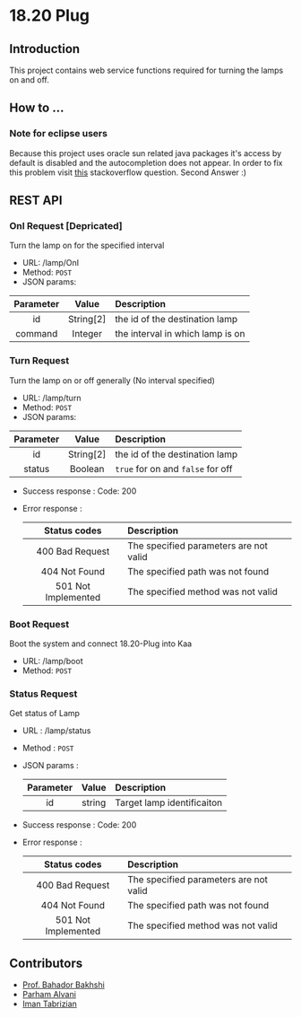 # 18.20 Plug
## Introduction
This project contains web service functions required for turning the lamps on and off.

## How to ...
### Note for eclipse users
Because this project uses oracle sun related java packages it's access by default
is disabled and the autocompletion does not appear.
In order to fix this problem visit
[this](http://stackoverflow.com/questions/13155734/eclipse-cant-recognize-com-sun-net-httpserver-httpserver-package)
stackoverflow question. Second Answer :)

## REST API
### OnI Request [Depricated]
Turn the lamp on for the specified interval

- URL:
  /lamp/OnI
- Method:
  `POST`
- JSON params:

| Parameter  | Value     | Description                      |
|:----------:|:---------:|:-------------------------------- |
| id         | String[2] | the id of the destination lamp   |
| command    | Integer   | the interval in which lamp is on |

### Turn Request
Turn the lamp on or off generally (No interval specified)

- URL:
  /lamp/turn
- Method:
  `POST`
- JSON params:

| Parameter  | Value     | Description                       |
|:----------:|:---------:|:--------------------------------- |
| id         | String[2] | the id of the destination lamp    |
| status     | Boolean   | `true` for on and `false` for off |

- Success response
: Code: 200
- Error response
:

    |   Status codes       |              Description               |
    |:--------------------:|:-------------------------------------- |
    |  400 Bad Request     | The specified parameters are not valid |
    |  404 Not Found       | The specified path was not found       |
    |  501 Not Implemented | The specified method was not valid     |

### Boot Request
Boot the system and connect 18.20-Plug into Kaa

- URL:
  /lamp/boot
- Method:
  `POST`

### Status Request
Get status of Lamp

- URL
: /lamp/status
- Method
: `POST`
- JSON params
:

    | Parameter |   Value  |              Description               |
    |:---------:|:--------:|:-------------------------------------- |
    |     id    |  string  | Target lamp identificaiton             |

- Success response
: Code: 200
- Error response
:

    |   Status codes       |              Description               |
    |:--------------------:|:-------------------------------------- |
    |  400 Bad Request     | The specified parameters are not valid |
    |  404 Not Found       | The specified path was not found       |
    |  501 Not Implemented | The specified method was not valid     |


## Contributors
* [Prof. Bahador Bakhshi](http://ceit.aut.ac.ir/~bakhshis/)
* [Parham Alvani](http://1995parham.github.io/)
* [Iman Tabrizian](https://github.com/Tabrizian)
